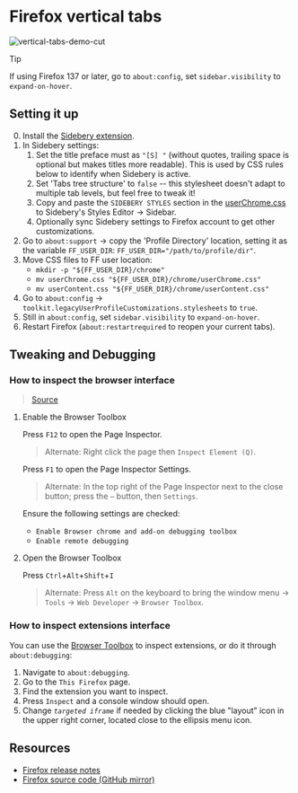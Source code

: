 # Firefox vertical tabs

![vertical-tabs-demo-cut](https://github.com/lucaspar/firefox-vertical-tabs/assets/7535699/62239850-2f2a-4a06-86f4-59019a976900)

> [!TIP]
>
> If using Firefox 137 or later, go to `about:config`, set `sidebar.visibility` to `expand-on-hover`.

## Setting it up

0. Install the [Sidebery extension](https://addons.mozilla.org/en-US/firefox/addon/sidebery/).
1. In Sidebery settings:
    1. Set the title preface must as `"[S] "` (without quotes, trailing space is optional but makes titles more readable).
        This is used by CSS rules below to identify when Sidebery is active.
    2. Set 'Tabs tree structure' to `false` -- this stylesheet doesn't adapt to
        multiple tab levels, but feel free to tweak it!
    3. Copy and paste the `SIDEBERY STYLES` section in the [userChrome.css](./userChrome.css) to
        Sidebery's Styles Editor → Sidebar.
    4. Optionally sync Sidebery settings to Firefox account to get other customizations.
2. Go to `about:support` → copy the 'Profile Directory' location, setting it as the variable `FF_USER_DIR`: `FF_USER_DIR="/path/to/profile/dir"`.
3. Move CSS files to FF user location:
    + `mkdir -p "${FF_USER_DIR}/chrome"`
    + `mv userChrome.css "${FF_USER_DIR}/chrome/userChrome.css"`
    + `mv userContent.css "${FF_USER_DIR}/chrome/userContent.css"`
4. Go to `about:config` → `toolkit.legacyUserProfileCustomizations.stylesheets` to `true`.
5. Still in `about:config`, set `sidebar.visibility` to `expand-on-hover`.
6. Restart Firefox (`about:restartrequired` to reopen your current tabs).

## Tweaking and Debugging

### How to inspect the browser interface

> [Source](https://superuser.com/questions/1608096/how-to-inspect-firefoxs-ui)

1. Enable the Browser Toolbox

    Press `F12` to open the Page Inspector.

    > Alternate: Right click the page then `Inspect Element (Q)`.

    Press `F1` to open the Page Inspector Settings.

    > Alternate: In the top right of the Page Inspector next to the close button; press the `⋯` button, then `Settings`.

    Ensure the following settings are checked:

    + `Enable Browser chrome and add-on debugging toolbox`
    + `Enable remote debugging`

2. Open the Browser Toolbox

    Press `Ctrl`+`Alt`+`Shift`+`I`

    > Alternate: Press `Alt` on the keyboard to bring the window menu → `Tools` → `Web Developer` → `Browser Toolbox`.

### How to inspect extensions interface

You can use the [Browser Toolbox](#how-to-inspect-the-browser-interface) to inspect extensions, or do it through `about:debugging`:

1. Navigate to `about:debugging`.
2. Go to the `This Firefox` page.
3. Find the extension you want to inspect.
4. Press `Inspect` and a console window should open.
5. Change *`targeted iframe`* if needed by clicking the blue "layout" icon
    in the upper right corner, located close to the ellipsis menu icon.

## Resources

+ [Firefox release notes](https://www.mozilla.org/en-US/firefox/releasenotes/)
+ [Firefox source code (GitHub mirror)](https://github.com/mozilla/gecko-dev/)
